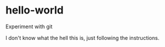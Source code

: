 # hello-world
Experiment with git

I don't know what the hell this is, just following the instructions.
